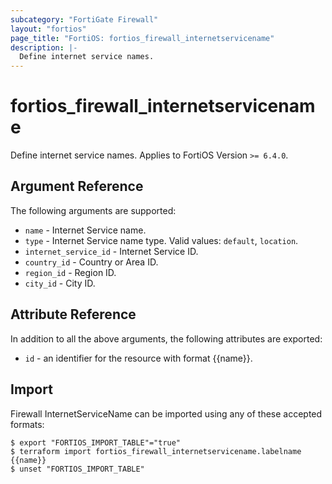 ```yaml
---
subcategory: "FortiGate Firewall"
layout: "fortios"
page_title: "FortiOS: fortios_firewall_internetservicename"
description: |-
  Define internet service names.
---
```


# fortios_firewall_internetservicename
Define internet service names. Applies to FortiOS Version `>= 6.4.0`.

## Argument Reference

The following arguments are supported:

* `name` - Internet Service name.
* `type` - Internet Service name type. Valid values: `default`, `location`.
* `internet_service_id` - Internet Service ID.
* `country_id` - Country or Area ID.
* `region_id` - Region ID.
* `city_id` - City ID.


## Attribute Reference

In addition to all the above arguments, the following attributes are exported:
* `id` - an identifier for the resource with format {{name}}.

## Import

Firewall InternetServiceName can be imported using any of these accepted formats:
```
$ export "FORTIOS_IMPORT_TABLE"="true"
$ terraform import fortios_firewall_internetservicename.labelname {{name}}
$ unset "FORTIOS_IMPORT_TABLE"
```
